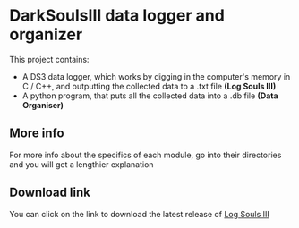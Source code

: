# DarkSoulsIII data logger and organizer
This project contains:
* A DS3 data logger, which works by digging in the computer's memory in C / C++, and outputting the collected data to a .txt file **(Log Souls III)**
* A python program, that puts all the collected data into a .db file **(Data Organiser)**

## More info
For more info about the specifics of each module, go into their directories and you will get a lengthier explanation

## Download link
You can click on the link to download the latest release of 
[Log Souls III](https://github.com/BenTheGoose69/DarkSoulsIII_Logger_and_Sorter/releases/download/release/Log.Souls.III.exe)
